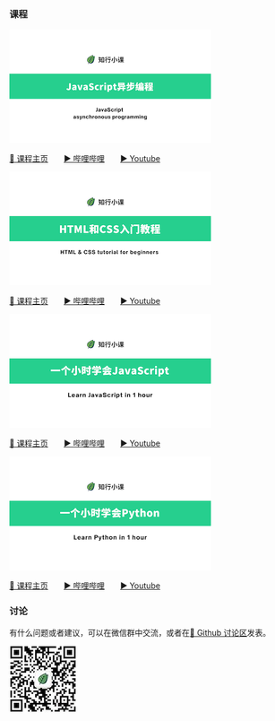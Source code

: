 ### 课程

[![JavaScript异步编程](/profile/courses/javascript-asynchronous-programming.png)](https://x.zhixing.co/courses/javascript-asynchronous-programming/)

[📗 课程主页](https://x.zhixing.co/courses/javascript-asynchronous-programming/)&emsp;&emsp;[▶️ 哔哩哔哩](https://space.bilibili.com/3493258929899613/channel/collectiondetail?sid=1512348)&emsp;&emsp;[▶️ Youtube](https://www.youtube.com/playlist?list=PLU7jXxAKmKkEaWwhLqzZAYJfsMjzmsUT6)

[![HTML和CSS入门教程](/profile/courses/learn-html-css-basic.png)](https://x.zhixing.co/courses/learn-javascript-in-1-hour/)

[📗 课程主页](https://x.zhixing.co/courses/learn-html-css-basic/)&emsp;&emsp;[▶️ 哔哩哔哩](https://space.bilibili.com/3493258929899613/channel/collectiondetail?sid=1479779)&emsp;&emsp;[▶️ Youtube](https://www.youtube.com/playlist?list=PLU7jXxAKmKkFKD5zH7Wcc58nsRMCKzi4x)

[![一个小时学会JavaScript](/profile/courses/learn-javascript-in-1-hour.png)](https://x.zhixing.co/courses/learn-javascript-in-1-hour/)

[📗 课程主页](https://x.zhixing.co/courses/learn-javascript-in-1-hour/)&emsp;&emsp;[▶️ 哔哩哔哩](https://space.bilibili.com/3493258929899613/channel/collectiondetail?sid=1479841)&emsp;&emsp;[▶️ Youtube](https://www.youtube.com/playlist?list=PLU7jXxAKmKkHiRyzXLz7GCnzFTkr_lyE1)

[![一个小时学会Python](/profile/courses/learn-python-in-1-hour.png)](https://x.zhixing.co/courses/learn-python-in-1-hour/)

[📗 课程主页](https://x.zhixing.co/courses/learn-python-in-1-hour/)&emsp;&emsp;[▶️ 哔哩哔哩](https://space.bilibili.com/3493258929899613/channel/collectiondetail?sid=1479859)&emsp;&emsp;[▶️ Youtube](https://www.youtube.com/playlist?list=PLU7jXxAKmKkHn5HGPTiTER0mW9nek_kPd)

### 讨论

有什么问题或者建议，可以在微信群中交流，或者在[🙋 Github 讨论区](https://github.com/zhixingxiaoke/zhixingxiaoke.github.io/discussions)发表。

![知行小课微信二维码](/profile/xiaoke-qrcode.jpg)
